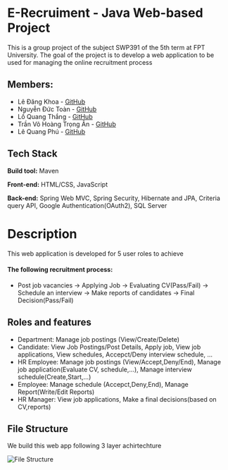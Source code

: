 # E-Recruiment - Java Web-based Project
This is a group project of the subject SWP391 of the 5th term at FPT University. The goal of the project is to develop a web application to be used for managing the online recruitment process
## Members:
* Lê Đăng Khoa  - <a href="https://github.com/khoaLe12">GitHub</a>
* Nguyễn Đức Toàn - <a href="https://github.com/Toannd832">GitHub</a>
* Lồ Quang Thắng  - <a href="https://github.com/Quang-Thang">GitHub</a>
* Trần Võ Hoàng Trọng Ân  - <a href="https://github.com/JTRerer">GitHub</a>
* Lê Quang Phú -  <a href="https://github.com/Minstreal1">GitHub</a>
## Tech Stack
**Build tool:** Maven

**Front-end:** HTML/CSS, JavaScript

**Back-end:** Spring Web MVC, Spring Security, Hibernate and JPA, Criteria query API, Google Authentication(OAuth2), SQL Server
# Description
This web application is developed for 5 user roles to achieve 

#### The following recruitment process: 
* Post job vacancies -> Applying Job -> Evaluating CV(Pass/Fail) -> Schedule an interview -> Make reports of candidates -> Final Decision(Pass/Fail)

## Roles and features
* Department: Manage job postings (View/Create/Delete)
* Candidate: View Job Postings/Post Details, Apply job, View job applications, View schedules, Accepct/Deny interview schedule, ...
* HR Employee: Manage job postings (View/Accept,Deny/End), Manage job application(Evaluate CV, schedule,...), Manage interview schedule(Create,Start,...)
* Employee: Manage schedule (Accepct,Deny,End), Manage Report(Write/Edit Reports)
* HR Manager: View job applications, Make a final decisions(based on CV,reports)

## File Structure
We build this web app following 3 layer achirtechture 

![File Structure](https://github.com/khoaLe12/java-swp391-HRManagement/blob/main/Pictures/Screenshot%202023-04-17%20163330.png)
